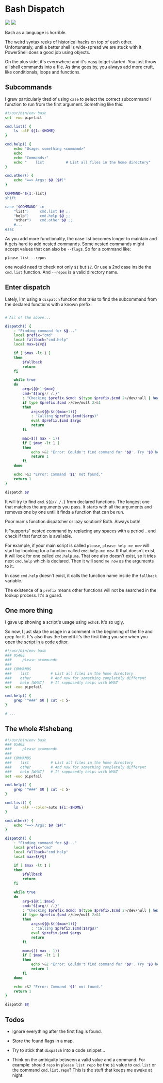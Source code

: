 <!-- tags: shell, markdown -->

# Bash Dispatch

<!-- START TAGS -->
[<img src="https://img.shields.io/badge/Tag-shell-brightgreen">](/tags/shell)
[<img src="https://img.shields.io/badge/Tag-markdown-brightgreen">](/tags/markdown)
<!-- END TAGS-->

Bash as a language is horrible.

The weird syntax reeks of historical hacks on top of each other.
Unfortunately, until a better shell is wide-spread we are stuck with it.
PowerShell does a good job using objects.

On the plus side, it's everywhere and it's easy to get started. You just
throw all shell commands into a file. As time goes by, you always add
more cruft, like conditionals, loops and functions.


## Subcommands

I grew particularly tired of using `case` to select the correct
subcommand / function to run from the first argument. Something like
this:

```bash
#!/usr/bin/env bash
set -euo pipefail

cmd.list() {
    ls -alF ${1:-$HOME}
}

cmd.help() {
    echo "Usage: something <command>"
    echo
    echo "Commands:"
    echo "    list          # List all files in the home directory"
}

cmd.other() {
    echo "==> Args: $@ ($#)"
}

COMMAND="${1:-list}
shift

case "$COMMAND" in
    "list")     cmd.list $@ ;;
    "help")     cmd.help $@ ;;
    "other")    cmd.other $@ ;;
    #...
esac
```

As you add more functionality, the case list becomes longer to maintain
and it gets hard to add nested commands. Some nested commands might
accept values that can also be `--flag`s. So for a command like:

    please list --repos

one would need to check not only `$1` but `$2`. Or use a 2nd case inside
the `cmd.list` function. And `--repos` is a valid directory name.


## Enter dispatch

Lately, I'm using a `dispatch` function that tries to find the
subcommand from the declared functions with a known prefix:

```bash

# All of the above...

dispatch() {
    : "Finding command for $@..."
    local prefix="cmd"
    local fallback="cmd.help"
    local max=${#@}

    if [ $max -lt 1 ]
    then
        $fallback
        return
    fi

    while true
    do
        arg=${@:1:$max}
        cmd="${arg// /.}"
        : "Checking $prefix.$cmd: $(type $prefix.$cmd 2>/dev/null | head -n 1)"
        if type $prefix.$cmd >/dev/null 2>&1
        then
            args=${@:$(($max+1))}
            : "Calling $prefix.$cmd($args)"
            eval $prefix.$cmd $args
            return
        fi

        max=$(( max - 1))
        if [ $max -lt 1 ]
        then
            echo >&2 "Error: Couldn't find command for '$@'. Try '$0 help'."
            return 1
        fi
    done

    echo >&2 "Error: Command '$1' not found."
    return 1
}

dispatch $@

```

It will try to find `cmd.${@// /.}` from declared functions. The
longest one that matches the arguments you pass. It starts with all
the arguments and removes one by one until it finds a function that
can be run.

Poor man's function dispatcher or lazy solution? Both. Always both!

It "supports" nested command by replacing any spaces with a period `.`
and check if that function is available.

For example, if your main script is called `please`,
`please help me now` will start by loooking for a function called
`cmd.help.me.now`. If that doesn't exist, it will look for one called
`cmd.help.me`. That one also doesn't exist, so it tries next `cmd.help`
which is declared. Then it will send `me now` as the arguments to it.

In case `cmd.help` doesn't exist, it calls the function name inside the
`fallback` variable.

The existence of a `prefix` means other functions will not be searched
in the lookup process. It's a guard.


## One more thing

I gave up showing a script's usage using `echo`s. It's so ugly.

So now, I just slap the usage in a comment in the beginning of the file
and grep for it. It's also thas the benefit it's the first thing you see
when you open the script in a code editor.

```bash
#!/usr/bin/env bash
### USAGE
###     please <command>
###
### COMMANDS
###    list          # List all files in the home directory
###    other         # And now for something completely different
###    help [WHAT]   # It supposedly helps with WHAT
set -euo pipefail

cmd.help() {
    grep '^###' $0 | cut -c 5-
}

# ...
```


## The whole #!shebang

```bash
#!/usr/bin/env bash
### USAGE
###     please <command>
###
### COMMANDS
###    list          # List all files in the home directory
###    other         # And now for something completely different
###    help [WHAT]   # It supposedly helps with WHAT
set -euo pipefail

cmd.help() {
    grep '^###' $0 | cut -c 5-
}

cmd.list() {
    ls -alF --color=auto ${1:-$HOME}
}

cmd.other() {
    echo "==> Args: $@ ($#)"
}

dispatch() {
    : "Finding command for $@..."
    local prefix="cmd"
    local fallback="cmd.help"
    local max=${#@}

    if [ $max -lt 1 ]
    then
        $fallback
        return
    fi

    while true
    do
        arg=${@:1:$max}
        cmd="${arg// /.}"
        : "Checking $prefix.$cmd: $(type $prefix.$cmd 2>/dev/null | head -n 1)"
        if type $prefix.$cmd >/dev/null 2>&1
        then
            args=${@:$(($max+1))}
            : "Calling $prefix.$cmd($args)"
            eval $prefix.$cmd $args
            return
        fi

        max=$(( max - 1))
        if [ $max -lt 1 ]
        then
            echo >&2 "Error: Couldn't find command for '$@'. Try '$0 help'."
            return 1
        fi
    done

    echo >&2 "Error: Command '$1' not found."
    return 1
}

dispatch $@
```


## Todos

- Ignore everything after the first flag is found.

- Store the found flags in a map.

- Try to stick that `dispatch` into a code snippet...

- Think on the ambiguity between a valid value and a command. For
  example: should `repo` in `please list repo` be the `$1` value
  to `cmd.list` or the command `cmd.list.repo`? This is the stuff
  that keeps me awake at night.
<!-- START FOOTER -->
 &nbsp;

<script src="https://raw.githubusercontent.com/jpedro/jpedro.github.io/master/.github/static/js/comments.js"></script>
<script defer="">Comments.start(document.body.children[0]);</script>
<!-- END FOOTER -->